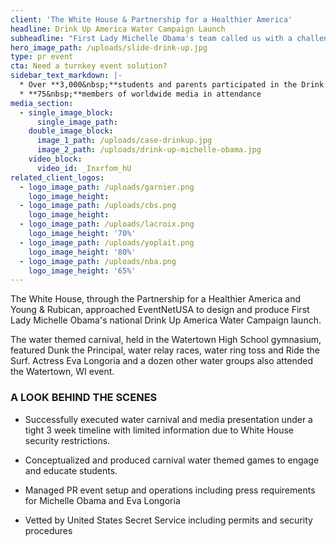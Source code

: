 ```yaml
---
client: 'The White House & Partnership for a Healthier America'
headline: Drink Up America Water Campaign Launch
subheadline: "First Lady Michelle Obama's team called us with a challenge: design & produce a water carnival to launch the Drink Up America water campaign, location undisclosed, in 3 weeks. We turned their challenge into a PR Event that Watertown, WI would never forget!"
hero_image_path: /uploads/slide-drink-up.jpg
type: pr event
cta: Need a turnkey event solution?
sidebar_text_markdown: |-
  * Over **3,000&nbsp;**students and parents participated in the Drink Up event
  * **75&nbsp;**members of worldwide media in attendance
media_section:
  - single_image_block:
      single_image_path:
    double_image_block:
      image_1_path: /uploads/case-drinkup.jpg
      image_2_path: /uploads/drink-up-michelle-obama.jpg
    video_block:
      video_id: _Inxrfom_hU
related_client_logos:
  - logo_image_path: /uploads/garnier.png
    logo_image_height:
  - logo_image_path: /uploads/cbs.png
    logo_image_height:
  - logo_image_path: /uploads/lacroix.png
    logo_image_height: '70%'
  - logo_image_path: /uploads/yoplait.png
    logo_image_height: '80%'
  - logo_image_path: /uploads/nba.png
    logo_image_height: '65%'
---
```



The White House, through the Partnership for a Healthier America and Young & Rubican, approached EventNetUSA to design and produce First Lady Michelle Obama's national Drink Up America Water Campaign launch.

The water themed carnival, held in the Watertown High School gymnasium, featured Dunk the Principal, water relay races, water ring toss and Ride the Surf. Actress Eva Longoria and a dozen other water groups also attended the Watertown, WI event.

### A LOOK BEHIND THE SCENES

* Successfully executed water carnival and media presentation under a tight 3 week timeline with limited information due to White House security restrictions.

* Conceptualized and produced carnival water themed games to engage and educate students.

* Managed PR event setup and operations including press requirements for Michelle Obama and Eva Longoria

* Vetted by United States Secret Service including permits and security procedures